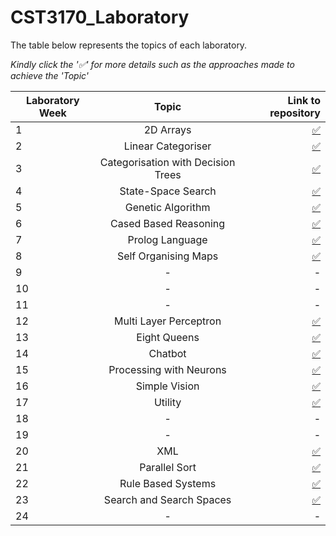 # CST3170_Laboratory

The table below represents the topics of each laboratory. 

  _Kindly click the '✅' for more details such as the approaches made to achieve the 'Topic'_

| Laboratory Week        | Topic         | Link to repository |
| ---------------------- |:------------: | -------------------------------: |
| 1           | 2D Arrays | [✅](./src/lab1)              |
| 2           | Linear Categoriser      |        [✅](./src/lab2)          |
| 3           | Categorisation with Decision Trees      |         [✅](./src/lab3)         |
| 4           | State-Space Search |         [✅](./src/lab4)     |
| 5           | Genetic Algorithm      |           [✅](./src/lab5)      |
| 6           | Cased Based Reasoning      |         [✅](./src/lab6)          |
| 7           | Prolog Language | [✅](./src/lab7)               |
| 8           | Self Organising Maps      |        [✅](./src/lab8)         |
| 9           | -      |    -               |
| 10          | -      |    -               |
| 11          | - | -              |
| 12          | Multi Layer Perceptron      |  [✅](./src/lab12)  |
| 13          | Eight Queens      |    [✅](./src/lab13) |
| 14          | Chatbot | [✅](./src/lab14) |
| 15          | Processing with Neurons      |   [✅](./src/lab15) |
| 16          | Simple Vision      |    [✅](./src/lab16) |
| 17          | Utility | [✅](./src/lab17) |
| 18          | -      |   - |
| 19          | -     |  -  |
| 20          | XML | [✅](./src/lab20) |
| 21          | Parallel Sort      |   [✅](./src/lab21) |
| 22          | Rule Based Systems      |    [✅](./src/lab22) |
| 23          | Search and Search Spaces | [✅](./src/lab23) |
| 24          | - | - |
